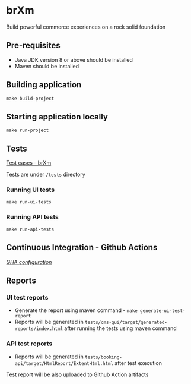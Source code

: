 # brXm

Build powerful commerce experiences on a rock solid foundation

## Pre-requisites

- Java JDK version 8 or above should be installed
- Maven should be installed

## Building application

```shell
make build-project
```

## Starting application locally

```shell
make run-project
```

## Tests

[Test cases - brXm](https://docs.google.com/spreadsheets/d/1IMjs9qqUJZ8lHM6Lf8WlLwmpvLyuIkf-AFHzJX5eh_I/edit?usp=sharing)

Tests are under `/tests` directory

### Running UI tests

```shell
make run-ui-tests
```

### Running API tests

```shell
make run-api-tests
```

## Continuous Integration - Github Actions

*[GHA configuration](/.github/workflows/maven.yml)*

## Reports

### UI test reports

- Generate the report using maven command - `make generate-ui-test-report`
- Reports will be generated in `tests/cms-gui/target/generated-reports/index.html` after running the tests using maven
  command

### API test reports

- Reports will be generated in `tests/booking-api/target/HtmlReport/ExtentHtml.html` after test execution

Test report will be also uploaded to Github Action artifacts
